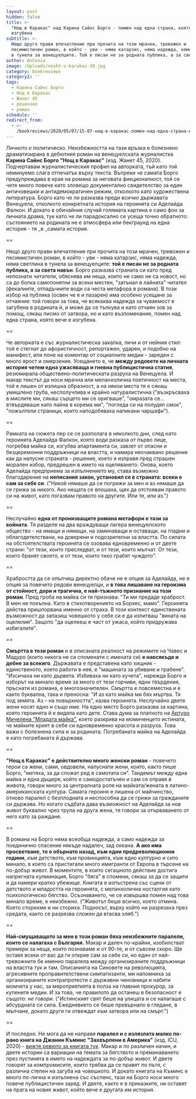 ```yaml
---
layout: post
hidden: false
title: >-
  "Нощ в Каракас" над Карина Сайнс Борго - помен над една страна, която вече е
  изгубена
subtitle: >-
  Нещо друго прави впечатление при прочита на този мрачен, тревожен и
  песимистичен роман, в който - уви - няма катарзис, няма надежда, няма светлина
  в тунела за венецуелците. Той е писан не за родната публика, а за света навън
author: Antonia
image: /Uploads/nosht-v-karakas-30.jpg
category: bookreviews
category2: ''
tags:
  - Карина Сайнс Борго
  - Нощ в Каракас
  - Жанет 45
  - рецензия
  - роман
schedule: ''
redirect_from:
  - >-
    /bookreviews/2020/05/07/15-07-нощ-в-каракас-помен-над-една-страна-която-вече-е-изгубена
---
```

Личното _е_ политическо. Неизбежността на тази връзка е болезнено драматизирана в дебютния роман на венецуелската журналистка **Карина Сайнс Борго "Нощ в Каракас"** (изд. Жанет 45, 2020). Подчертавам журналистическия профил на авторката, тъй като той неминуемо слага отпечатък върху текста. Въпреки че самата Борго предупреждава в края на романа за неговата фикционалност, той се чете много повече като зловещо документално свидетелство за един античовешки и антидемократичен режим, отколкото като художествена литература. Борго като че ли разказва преди всичко държавата Венецуела, отколкото конкретната история на героинята си Аделайда Фалкон. И докато в обичайния случай голямата картина е само фон за личната драма, тук като че ли парадоксално се усеща точно обратното: състоянието на родината не е атмосфера или бекграунд на една история - тя _е _самата история.

\==

Нещо друго прави впечатление при прочита на този мрачен, тревожен и песимистичен роман, в който - уви - няма катарзис, няма надежда, няма светлина в тунела за венецуелците: **той е писан не за родната публика, а за света навън**. Борго разказва страната си като пред непознати читатели, обяснява им неща, които не само не са новост, но са до болка самопонятни за всеки местен, "затънал в лайната" читател (фекалиите, отпадъчните води са честа метафора в романа). В този избор на публика (освен че е и пазарен) има особено усещане за отчаяние: той говори за това, че всякаква надежда за чуваемост е загубена в родината й, и може да се тълкува и като отчаян зов за помощ, сякаш писмо от затвора, но и като възпоменание, помен над една страна, която вече е изгубена. 

\==

Че авторката е със журналистическа закалка, личи и от нейния стил: той е стегнат до афористичност, репортажен, ударен, и подобно на манифест, или поне на коментар от социалните медии - зареден с много ярост и омерзение. Усещането е, че **между редовете на личната история четем една ужасяваща и гневна публицистична статия**, резюмирала обществено-политическата разруха на Венецуела. И макар текстът да носи мрачна или меланхолична поетичност на места, той е лишен от излишна образност, а на някои места тя е сякаш умишлено груба, несполучлива и крайно натуралистична ("възкръсваха в мислите ми, сякаш сърцето ми се оригваше", "омразата се... втвърдяваше като лайна в корема ми", "погледа си на полудял смок", "пожълтели страници, които наподобяваха напикани чаршафи").

\==

Рамката на сюжета пер се се разполага в няколкото дни, след като героинята Аделайда Фалкон, която води разказа от първо лице, погребва майка си, изгубва апартамента си, завзет от опасни и безцеремонни поддръжници на властта, и намира неочаквано решение как да напусне страната - решение, което я изправя пред страшен морален избор, предрешен в името на оцеляването. Онова, което Аделайда предприема за изпълнението му, става възможно благодарение на **неписания закон, установил се в страната: всеки е сам за себе си**. ("Никой нямаше да се погрижи за мен и аз нямаше да се грижа за никого. Ако нещата се влошаха, щях да отстоявам правото си на живот, като погазвам правото на другите. Или те, или аз."_)_

\==

Неслучайно **една от пронизващите романа метафори е тази за войната**. Тя разделя на два враждуващи лагера венецуелското общество - на имащи и нямащи, на заминаващи и оставащи, на гладни и облагодетелствани, на доверени и подозрителни за властта. По силата на обстоятелствата героинята се озовава едновременно и от двете страни: "от тези, които преследват, и от тези, които мълчат. От тези, които бранят своето, и от тези, които тихо грабят чуждото". 

\==

Храбростта да се опълчиш директно обаче не е опция за Аделайда, не е опция за повечето редови венецуелци, и **в това лишаване на героизма от стойност, дори и трагична, е най-тъжното признание на този роман**. Пред гроба на майка си тя признава: "Ти ми предаде храброст. В мен не покълна. Като в стихотворението на Борхес, мамо". Героинята действа пришпорвана именно от страха. В този контекст единствената възможност да запазиш човешкото у себе си е да изпитваш "вината на оцелелия". Защото "да оцелееш е част от ужаса, който придружава избягалите". 

\==

**Смъртта в този роман** и в описаната реалност на режимите на Чавес и Мадуро (които никога не са споменати с имената си) **е навсякъде и дебне за всекиго**. Държавата е представена като хищник - единственото, което работи в нея, е "машината за убиване и грабене". "Изсичаха ни като дървета. Избиваха ни като кучета", нарежда Борго и изборът на минало време за много от тези горчиви, ядни твърдения, пръснати из романа, е многозначителен. Смъртта е повсеместна и е както буквална, така и преносна: "И аз като майка ми бях мъртва. Тя под земята. Аз – на повърхността", казва героинята. Неслучайно двете жени носят едно и също име. На едно място Борго разказва за картина, която героинята й е видяла като дете. Става дума за платното на [Артуро Мичелена "Младата майка"](https://commons.wikimedia.org/wiki/File:La_Joven_Madre_1889_by_Arturo_Michelena.jpg), което разкрива на момиченцето истината, че майките крият в себе си едновременно красота и разруха. Това важи с болезнена сила и за родината. Погребаната майка на Аделайда е като погребаната й държава. 

\==

**"Нощ в Каракас" е действително много женски роман** - повечето герои са жени, сами, овдовели, напуснати жени, които, както пише Борго, "метяха, за да сложат ред в самотата си". Тандемът между една майка и една дъщеря, който е самодостатъчен и сам се оправя в живота, говори много за централната роля на майката/жената в латино-американската култура. Самата героиня е лишена от майчинство, отново паралел с безплодната и неспособна да се грижи за гражданите си държава. Но когато съдбата дава възможност на Аделайда за нов живот буквално чрез трупа на друга жена, тя говори за отърваването от него като за раждане. 

\==

В романа на Борго няма всеобща надежда, а само надежда за поединично спасение някъде надалеч, зад океана. **А ако има просветване, то е обърнато назад, към едни предреволюционни години**, към детството, към провинцията, към едно културно и сито минало, в което са пристигали много имигранти от Европа в търсене на по-добър живот. В моментите, в които сегашното действие достига напрегната кулминация, Борго "бяга" в спомени, сякаш за да се защити и да намери кратко убежище. Книгата е изпъстрена със сцени от детството и младостта на героинята, с меланхолична носталгия като психологическо бягство. Осъзнаването, че се извършва помен над това минало време, е неизбежно. ("Животът беше всичко, което отмина. Което сторихме и ни сториха. Подносът, върху който ни разрязаха през средата, както се разрязва сложен да втасва хляб.")

\==

**Най-смущаващото за мен в този роман бяха неизбежните паралели, които се налагаха с България.** Макар и далеч по-крайни, изобилстват примери за неща, които познаваме и от 90-те, и от съвсем скоро. Ще оставя всеки от вас да ги открие сам за себе си, но един от най-тревожните бе именно паралела между организираните поддръжници на властта тук и там. Описанията на Синовете на революцията, агресивните проправителствени симпатизанти, ми напомниха за организираните контрапротести с държавни чиновници и набити момчета у нас, за мероприятията в полза на главния прокурор, за купените медии. И за това, че правилото да останеш в безопасност е същото: _не говори_. ("Истинският свят беше на улицата и се налагаше с абсурдната си сила. Ежедневието се беше превърнало в гледане, в мълчане, докато други ги отвеждат към затвора или на смърт.")

\==

И последно. Не мога да не направя **паралел и с излязлата малко по-рано книга на Джанин Къминс "Захвърлени в Америка"** (изд. ICU, 2020) - [вижте ревюто за книгата тук](https://literaturnirazgovori.com/bookreviews/2020/05/08/11-44-%D0%B8%D0%B7%D1%85%D0%B2%D1%8A%D1%80%D0%BB%D0%B5%D0%BD%D0%B8-%D0%B2-%D0%B0%D0%BC%D0%B5%D1%80%D0%B8%D0%BA%D0%B0-%D1%81%D1%80%D0%B5%D1%89%D1%83-%D0%BE%D0%B1%D0%B2%D0%B8%D0%BD%D0%B5%D0%BD%D0%B8%D1%8F%D1%82%D0%B0-%D1%87%D0%B5-%D0%B5-%D0%BA%D0%B0%D1%84%D1%8F%D0%B2-%D1%80%D0%BE%D0%BC%D0%B0%D0%BD-%D0%B7%D0%B0-%D0%B1%D0%B5%D0%BB%D0%B8-%D1%87%D0%B8%D1%82%D0%B0%D1%82%D0%B5%D0%BB%D0%B8.html). Макар и по различен начин, и двете истории са вариации на темата за бягството и преминаването през пустинята в името на надеждата за по-добър живот. И двете говорят за компромисите, които трябва да се правят по пътя, с различна степен на загуба на човешкото. И докато книгата на Къминс е много по-лична и изпълнена със съспенс, тази на Борго носи много повече публицистичен заряд. И двете, както е в приказките, ни оставят на прага на новия живот, който вече е другата им история.
